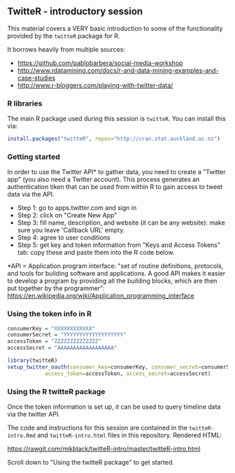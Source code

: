 ## TwitteR - introductory session

This material covers a VERY basic introduction to some of the functionality provided by the `twitteR` package for R.

It borrows heavily from multiple sources: 

 - https://github.com/pablobarbera/social-media-workshop
 - http://www.rdatamining.com/docs/r-and-data-mining-examples-and-case-studies
 - http://www.r-bloggers.com/playing-with-twitter-data/

### R libraries

The main R package used during this session is `twitteR`.  You can install this via:

```r
install.packages("twitteR", repos="http://cran.stat.auckland.ac.nz")
```

### Getting started

In order to use the Twitter API* to gather data, you need to create a "Twitter app" (you also need a Twitter account).  This process generates an authentication tiken that can be used from within R to gain access to tweet data via the API.

 - Step 1: go to apps.twitter.com and sign in
 - Step 2: click on "Create New App"
 - Step 3: fill name, description, and website (it can be any website): make sure you leave 'Callback URL' empty.
 - Step 4: agree to user conditions
 - Step 5: get key and token information from "Keys and Access Tokens" tab: copy these and paste them into the R code below.

 *API = Application program interface: "set of routine definitions, protocols, and tools for building software and applications. A good API makes it easier to develop a program by providing all the building blocks, which are then put together by the programmer": https://en.wikipedia.org/wiki/Application_programming_interface

### Using the token info in R

```r
consumerKey = "XXXXXXXXXXXX"
consumerSecret = "YYYYYYYYYYYYYYYYYYY"
accessToken = "ZZZZZZZZZZZZZZ"
accessSecret = "AAAAAAAAAAAAAAAAAA"

library(twitteR)
setup_twitter_oauth(consumer_key=consumerKey, consumer_secret=consumerSecret,
		    access_token=accessToken, access_secret=accessSecret)
```

### Using the R twitteR package

Once the token information is set up, it can be used to query timeline data via the twitter API.

The code and instructions for this session are contained in the `twitteR-intro.Rmd` and `twitteR-intro.html` files in this repository.  Rendered HTML:

https://rawgit.com/mikblack/twitteR-intro/master/twitteR-intro.html

Scroll down to "Using the twitteR package" to get started.
